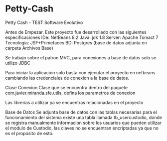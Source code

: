 # Petty-Cash
Petty Cash - TEST Software Evolutivo

Antes de Empezar.
Este proyecto fue desarrollado con las siguientes especificaciones
IDe: NetBeans 8.2
Java: jdk 1.8
Server: Apache Tomact 7
Tecnologia: JSF+Primefaces
BD: Postgres (base de datos adjunta en carpeta Archivos Base)


Se trabajo sobre el patron MVC, para conexiones a base de datos solo se utilizo JDBC

Para iniciar la aplicacion solo basta con ejecutar el proyecto en netbeans cambiando las credenciales de conexion a la base de datos.

Clase Conexion 
Clase que se encuentra dentro del paquete com.javier.miranda.sfe.utils, defina los parametros de conexion


Las librerias a utilizar ya se encuentras relacionadas en el proyecto

Base de Datos
Se adjunta base de datos con las tablas necesarias para el funcionamiento del sistema
existe una tabla llamada tb_usercustodio, donde se registra manualmente informacion sobre los usuarios que pueden utilizar el modulo de Custodio, las claves no se encuentran encriptadas ya que no es el proposito de esto.

